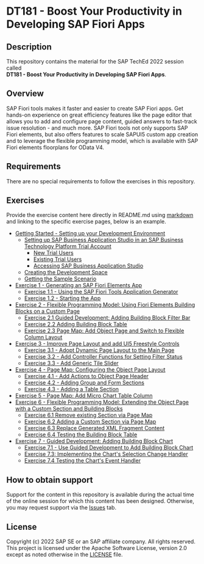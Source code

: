 # DT181 - Boost Your Productivity in Developing SAP Fiori Apps 

## Description

This repository contains the material for the SAP TechEd 2022 session called\
**DT181 - Boost Your Productivity in Developing SAP Fiori Apps**.  

## Overview

SAP Fiori tools makes it faster and easier to create SAP Fiori apps. Get hands-on experience on great efficiency features like the page editor that allows you to add and configure page content, guided answers to fast-track issue resolution - and much more. SAP Fiori tools not only supports SAP Fiori elements, but also offers features to scale SAPUI5 custom app creation and to leverage the flexible programming model, which is available with SAP Fiori elements floorplans for OData V4.

## Requirements

There are no special requirements to follow the exercises in this repository.

## Exercises

Provide the exercise content here directly in README.md using [markdown](https://guides.github.com/features/mastering-markdown/) and linking to the specific exercise pages, below is an example.

- [Getting Started - Setting up your Development Environment](exercises/ex0#getting-started---setting-up-your-development-environment)
  - [Setting up SAP Business Application Studio in an SAP Business Technology Platform Trial Account](exercises/ex0#setting-up-business-application-studio-in-an-sap-business-technology-platform-trial-account)
    - [New Trial Users](exercises/ex0#new-trial-users)
    - [Existing Trial Users](exercises/ex0#existing-trial-users)
    - [Accessing SAP Business Application Studio](exercises/ex0#accessing-sap-business-application-studio)
  - [Creating the Development Space](exercises/ex0#creating-the-development-space)
  - [Getting the Sample Scenario](exercises/ex0#getting-the-sample-scenario)
- [Exercise 1 - Generating an SAP Fiori Elements App](exercises/ex1/)
    - [Exercise 1.1 - Using the SAP Fiori Tools Application Generator](/exercises/ex1#exercise-11-using-the-sap-fiori-tools-application-generator)
    - [Exercise 1.2 - Starting the App](/exercises/ex1#exercise-12-starting-the-app)
- [Exercise 2 - Flexible Programming Model: Using Fiori Elements Building Blocks on a Custom Page](exercises/ex2#exercise-2---flexible-programming-model-using-fiori-elements-building-blocks-on-a-custom-page)
  - [Exercise 2.1 Guided Development: Adding Building Block Filter Bar](exercises/ex2#exercise-21-guided-development-adding-building-block-filter-bar)
  - [Exercise 2.2 Adding Building Block Table](exercises/ex2#exercise-22-adding-building-block-table)
  - [Exercise 2.3 Page Map: Add Object Page and Switch to Flexible Column Layout](exercises/ex2#exercise-23-page-map-add-object-page-and-switch-to-flexible-column-layout)
- [Exercise 3 - Improve Page Layout and add UI5 Freestyle Controls](/exercises/ex3#exercise-3---improve-page-layout-and-add-ui5-freestyle-controls)
  - [Exercise 3.1 - Adopt Dynamic Page Layout to the Main Page](/exercises/ex3#exercise-31---adopt-dynamic-page-layout-to-the-main-page)
  - [Exercise 3.2 - Add Controller Functions for Setting Filter Status](/exercises/ex3#exercise-32-add-controller-functions-for-setting-filter-status)
  - [Exercise 3.3 - Add Generic Tile Slider](/exercises/ex3#exercise-33---add-generic-tile-slider)
- [Exercise 4 - Page Map: Configuring the Object Page Layout](/exercises/ex4#exercise-4---page-map-configuring-the-object-page-layout)
  - [Exercise 4.1 - Add Actions to Object Page Header](/exercises/ex4#exercise-41---add-actions-to-object-page-header)
  - [Exercise 4.2 - Adding Group and Form Sections](/exercises/ex4#exercise-31---adding-group-and-form-sections)
  - [Exercise 4.3 - Adding a Table Section](/exercises/ex4#exercise-42---adding-a-table-section)
- [Exercise 5 - Page Map: Add Micro Chart Table Column](/exercises/ex5#exercise-5---page-map-add-micro-chart-table-column)
- [Exercise 6 - Flexible Programming Model: Extending the Object Page with a Custom Section and Building Blocks](/exercises/ex6#exercise-6---flexible-programming-model-extending-the-object-page-with-a-custom-section-and-building-blocks)
  - [Exercise 6.1 Remove existing Section via Page Map](/exercises/ex6#exercise-61-remove-existing-section-via-page-map)
  - [Exercise 6.2 Adding a Custom Section via Page Map](/exercises/ex6#exercise-62-adding-a-custom-section-via-page-map)
  - [Exercise 6.3 Replace Generated XML Fragment Content](/exercises/ex6#exercise-63-replace-generated-xml-fragment-content)
  - [Exercise 6.4 Testing the Building Block Table](/exercises/ex6#exercise-64-testing-the-building-block-table)
- [Exercise 7 - Guided Development: Adding Building Block Chart](/exercises/ex7#exercise-7---guided-development-adding-building-block-chart)
  - [Exercise 7.1 - Use Guided Development to Add Building Block Chart](/exercises/ex7#exercise-71---use-guided-development-to-add-building-block-chart)
  - [Exercise 7.3: Implementing the Chart's Selection Change Handler](/exercises/ex7#exercise-73-implementing-the-charts-selection-change-handler)
  - [Exercise 7.4 Testing the Chart's Event Handler](/exercises/ex7#exercise-74-testing-the-charts-event-handler)

## How to obtain support

Support for the content in this repository is available during the actual time of the online session for which this content has been designed. Otherwise, you may request support via the [Issues](../../issues) tab.

## License
Copyright (c) 2022 SAP SE or an SAP affiliate company. All rights reserved. This project is licensed under the Apache Software License, version 2.0 except as noted otherwise in the [LICENSE](LICENSES/Apache-2.0.txt) file.
